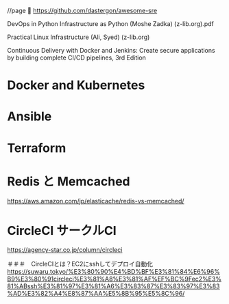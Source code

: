//page 🔴
https://github.com/dastergon/awesome-sre

DevOps in Python Infrastructure as Python (Moshe Zadka) (z-lib.org).pdf

Practical Linux Infrastructure (Ali, Syed) (z-lib.org)

Continuous Delivery with Docker and Jenkins: Create secure applications by building complete CI/CD pipelines, 3rd Edition 


# Docker and Kubernetes

# Ansible

# Terraform

# Redis と Memcached 
https://aws.amazon.com/jp/elasticache/redis-vs-memcached/


# CircleCI サークルCI
https://agency-star.co.jp/column/circleci

＃＃＃　CircleCIとは？EC2にsshしてデプロイ自動化
https://suwaru.tokyo/%E3%80%90%E4%BD%BF%E3%81%84%E6%96%B9%E3%80%91circleci%E3%81%A8%E3%81%AF%EF%BC%9Fec2%E3%81%ABssh%E3%81%97%E3%81%A6%E3%83%87%E3%83%97%E3%83%AD%E3%82%A4%E8%87%AA%E5%8B%95%E5%8C%96/

